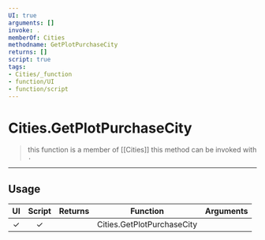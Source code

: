 ```yaml
---
UI: true
arguments: []
invoke: .
memberOf: Cities
methodname: GetPlotPurchaseCity
returns: []
script: true
tags:
- Cities/_function
- function/UI
- function/script
---
```

# Cities.GetPlotPurchaseCity
> this function is a member of [[Cities]]
> this method can be invoked with `.`
-----
## Usage
|  UI | Script | Returns | Function | Arguments |
|:---:|:------:|-------:|:--------:|:---------|
|✓|✓||Cities.GetPlotPurchaseCity||
